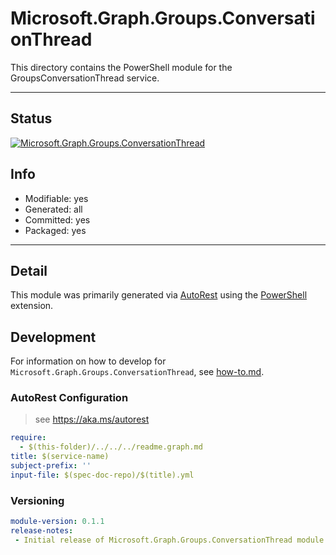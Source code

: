 <!-- region Generated -->
# Microsoft.Graph.Groups.ConversationThread
This directory contains the PowerShell module for the GroupsConversationThread service.

---
## Status
[![Microsoft.Graph.Groups.ConversationThread](https://img.shields.io/powershellgallery/v/Microsoft.Graph.Groups.ConversationThread.svg?style=flat-square&label=Microsoft.Graph.Groups.ConversationThread "Microsoft.Graph.Groups.ConversationThread")](https://www.powershellgallery.com/packages/Microsoft.Graph.Groups.ConversationThread/)

## Info
- Modifiable: yes
- Generated: all
- Committed: yes
- Packaged: yes

---
## Detail
This module was primarily generated via [AutoRest](https://github.com/Azure/autorest) using the [PowerShell](https://github.com/Azure/autorest.powershell) extension.

## Development
For information on how to develop for `Microsoft.Graph.Groups.ConversationThread`, see [how-to.md](how-to.md).
<!-- endregion -->

### AutoRest Configuration

> see https://aka.ms/autorest

``` yaml
require:
  - $(this-folder)/../../../readme.graph.md
title: $(service-name)
subject-prefix: ''
input-file: $(spec-doc-repo)/$(title).yml
```
### Versioning

``` yaml
module-version: 0.1.1
release-notes:
 - Initial release of Microsoft.Graph.Groups.ConversationThread module.
```

